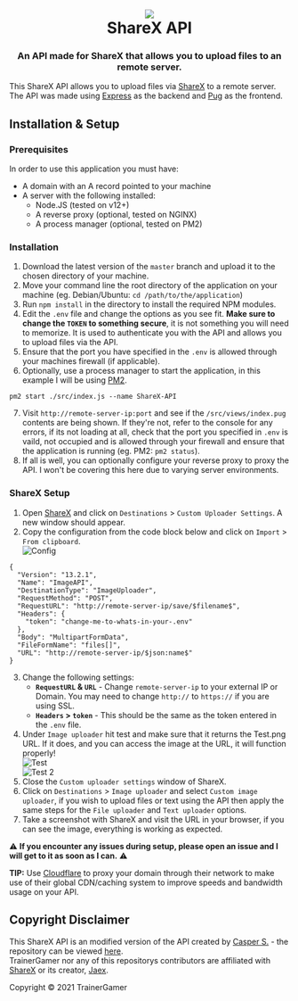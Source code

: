 <h1 align="center">
  <img src="https://getsharex.com/img/ShareX_Logo_256.png"></img>
  <br>
  ShareX API
</h1>
<h3 align="center">
  An API made for ShareX that allows you to upload files to an remote server.
</h3>

This ShareX API allows you to upload files via [ShareX](https://getsharex.com) to a remote server. The API was made using [Express](https://expressjs.com/) as the backend and [Pug](https://pugjs.org/) as the frontend.

## Installation & Setup
### Prerequisites
In order to use this application you must have:
- A domain with an A record pointed to your machine
- A server with the following installed:
  - Node.JS (tested on v12+)
  - A reverse proxy (optional, tested on NGINX)
  - A process manager (optional, tested on PM2)

### Installation
1. Download the latest version of the `master` branch and upload it to the chosen directory of your machine.
2. Move your command line the root directory of the application on your machine (eg. Debian/Ubuntu: `cd /path/to/the/application`)
3. Run `npm install` in the directory to install the required NPM modules.
4. Edit the `.env` file and change the options as you see fit. **Make sure to change the `TOKEN` to something secure**, it is not something you will need to memorize. It is used to authenticate you with the API and allows you to upload files via the API.
5. Ensure that the port you have specified in the `.env` is allowed through your machines firewall (if applicable).
6. Optionally, use a process manager to start the application, in this example I will be using [PM2](https://pm2.keymetrics.io/). 
  ```
  pm2 start ./src/index.js --name ShareX-API
  ```
7. Visit `http://remote-server-ip:port` and see if the `/src/views/index.pug` contents are being shown. If they're not, refer to the console for any errors, if its not loading at all, check that the port you specified in `.env` is vaild, not occupied and is allowed through your firewall and ensure that the application is running (eg. PM2: `pm2 status`).
8. If all is well, you can optionally configure your reverse proxy to proxy the API. I won't be covering this here due to varying server environments.

### ShareX Setup
1. Open [ShareX](https://getsharex.com) and click on `Destinations` > `Custom Uploader Settings`. A new window should appear.
2. Copy the configuration from the code block below and click on `Import` > `From clipboard`. <br />
![Config](https://cdn.trainergamer.me/GdXQa.png)
```
{
  "Version": "13.2.1",
  "Name": "ImageAPI",
  "DestinationType": "ImageUploader",
  "RequestMethod": "POST",
  "RequestURL": "http://remote-server-ip/save/$filename$",
  "Headers": {
    "token": "change-me-to-whats-in-your-.env"
  },
  "Body": "MultipartFormData",
  "FileFormName": "files[]",
  "URL": "http://remote-server-ip/$json:name$"
}
```
3. Change the following settings:
    - **`RequestURL` & `URL`** - Change `remote-server-ip` to your external IP or Domain. You may need to change `http://` to `https://` if you are using SSL.
    - **`Headers` > `token`** - This should be the same as the token entered in the `.env` file.
4. Under `Image uploader` hit test and make sure that it returns the Test.png URL. If it does, and you can access the image at the URL, it will function properly! <br/>
![Test](https://cdn.trainergamer.me/U4bwJ.png) <br />
![Test 2](https://cdn.trainergamer.me/gegyk.png)
5. Close the `Custom uploader settings` window of ShareX.
6. Click on `Destinations` > `Image uploader` and select `Custom image uploader`, if you wish to upload files or text using the API then apply the same steps for the `File uploader` and `Text uploader` options.
8. Take a screenshot with ShareX and visit the URL in your browser, if you can see the image, everything is working as expected.

⚠️ **If you encounter any issues during setup, please open an issue and I will get to it as soon as I can.** ⚠️

**TIP:** Use [Cloudflare](http://cloudflare.com) to proxy your domain through their network to make use of their global CDN/caching system to improve speeds and bandwidth usage on your API.

## Copyright Disclaimer
This ShareX API is an modified version of the API created by [Casper S.](https://github.com/BitesizedLion/) - the repository can be viewed [here](https://github.com/BitesizedLion/ShareAPI). <br />
TrainerGamer nor any of this repositorys contributors are affiliated with [ShareX](https://getsharex.com) or its creator, [Jaex](https://github.com/Jaex).

Copyright © 2021 TrainerGamer
